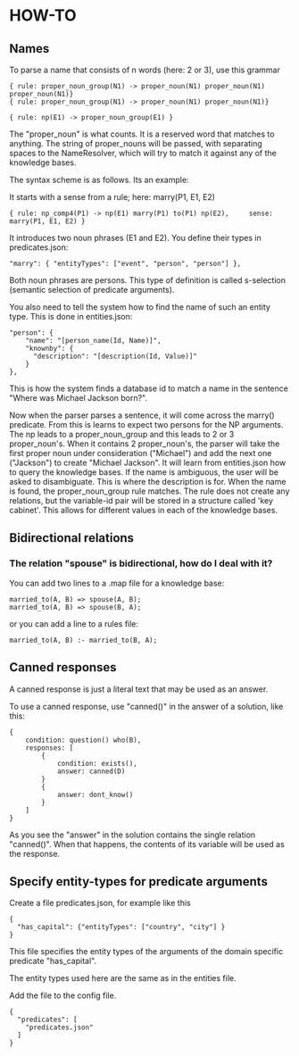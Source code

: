 # HOW-TO

## Names

To parse a name that consists of n words (here: 2 or 3), use this grammar

    { rule: proper_noun_group(N1) -> proper_noun(N1) proper_noun(N1) proper_noun(N1)}
    { rule: proper_noun_group(N1) -> proper_noun(N1) proper_noun(N1)}

    { rule: np(E1) -> proper_noun_group(E1) }

The "proper_noun" is what counts. It is a reserved word that matches to anything. The string of proper_nouns will be
passed, with separating spaces to the NameResolver, which will try to match it against any of the knowledge bases.

The syntax scheme is as follows. Its an example:

It starts with a sense from a rule; here: marry(P1, E1, E2)

    { rule: np_comp4(P1) -> np(E1) marry(P1) to(P1) np(E2),     sense: marry(P1, E1, E2) }

It introduces two noun phrases (E1 and E2). You define their types in predicates.json:

    "marry": { "entityTypes": ["event", "person", "person"] },

Both noun phrases are persons. This type of definition is called s-selection (semantic selection of predicate
arguments).

You also need to tell the system how to find the name of such an entity type. This is done in entities.json:

    "person": {
        "name": "[person_name(Id, Name)]",
        "knownby": {
          "description": "[description(Id, Value)]"
        }
    },

This is how the system finds a database id to match a name in the sentence "Where was Michael Jackson born?".

Now when the parser parses a sentence, it will come across the marry() predicate. From this is learns to expect two
persons for the NP arguments. The np leads to a proper_noun_group and this leads to 2 or 3 proper_noun's. When it
contains 2 proper_noun's, the parser will take the first proper noun under consideration ("Michael") and add the next
one ("Jackson") to create "Michael Jackson". It will learn from entities.json how to query the knowledge bases. If the
name is ambiguous, the user will be asked to disambiguate. This is where the description is for. When the name is found,
the proper_noun_group rule matches. The rule does not create any relations, but the variable-id pair will be stored in a
structure called 'key cabinet'. This allows for different values in each of the knowledge bases.

## Bidirectional relations

### The relation "spouse" is bidirectional, how do I deal with it?

You can add two lines to a .map file for a knowledge base:

    married_to(A, B) => spouse(A, B);
    married_to(A, B) => spouse(B, A);

or you can add a line to a rules file:

    married_to(A, B) :- married_to(B, A);

## Canned responses

A canned response is just a literal text that may be used as an answer.

To use a canned response, use "canned()" in the answer of a solution, like this:

    {
        condition: question() who(B),
        responses: [
            {
                condition: exists(),
                answer: canned(D)
            }
            {
                answer: dont_know()
            }
        ]
    }

As you see the "answer" in the solution contains the single relation "canned()". When that happens, the contents of its variable will be used as the response.

## Specify entity-types for predicate arguments

Create a file predicates.json, for example like this

    {
      "has_capital": {"entityTypes": ["country", "city"] }
    }

This file specifies the entity types of the arguments of the domain specific predicate "has_capital".

The entity types used here are the same as in the entities file.

Add the file to the config file.

    {
      "predicates": [
        "predicates.json"
      ]
    }
